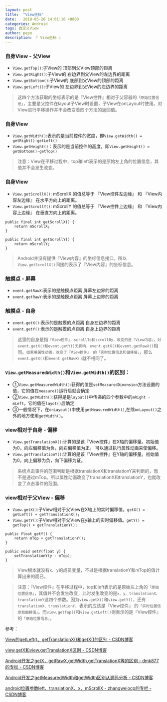 ```yaml
---
layout: post
title:  "View坐标"
date:   2018-05-26 14:01:10 +0800
categories: Android
tags: 自定义View
author: pepe
description: 『 View坐标 』
---
```



### **自身View - 父View**
* `View.getTop()`:子View的                   顶部到父View顶部的距离
* `View.getRight()`:子View的                 右边界到父View的左边界的距离
* `View.getBottom()`:子View的                底部到父View的顶部的距离
* `View.getLeft()`:子View的                  左边界到父View的左边界的距离

> 这四个方法获取的坐标表示的是『View控件』相对于父容器的`「原始位置信息」`，主要是父控件在layout子View时设置，子View在onLayout时使用。对View进行平移操作并不会改变着四个方法的返回值。

### **自身View**
* `View.getWidth()`:表示的是当前控件的宽度，即`View.getWidth() = getRight()-getLeft()`
* `View.getHeight()`：表示的是当前控件的高度，即`View.getHeight() = getBottom()-getTop()`

> 注意：View在平移过程中，top和left表示的是原始左上角的位置信息，其值并不会发生改变。

### **自身View**
* `View.getScrollX()`: mScrollX 的值总等于 『View控件左边缘』 和 『View内容左边缘』 在水平方向上的距离。
* `View.getScrollY()`: mScrollY 的值总等于 『View控件上边缘』 和 『View内容上边缘』 在垂直方向上的距离。

```
public final int getScrollX() {  
    return mScrollX;  
}  

public final int getScrollY() {  
    return mScrollY;  
}  
```
> Android并没有提供『View内容』的坐标信息接口，所以`View.getScrollX()`间接的表示了『View内容』的坐标信息。

### **触摸点 - 屏幕**
* `event.getRawX`:表示的是触摸点距离          屏幕左边界的距离
* `event.getRawY`:表示的是触摸点距离          屏幕上边界的距离

### **触摸点 - 自身**
* `event.getX()`:表示的是触摸的点距离         自身左边界的距离
* `event.getY()`:表示的是触摸的点距离         自身上边界的距离

> 这里的自身是指`『View控件』，scrollTo和scrollBy，改变的是『View内容』，对event.getX()和event.getY()无影响，event.getX()和event.getRawX()`相同。`如果用属性动画，改变了『View控件』 的「实时位置信息和偏移值」`，那么`event.getX()`和`event.getRawX()`就不相同了。

### **`View.getMeasuredWidth()`和`View.getWidth()`的区别**：
* ①`View.getMeasuredWidth()`:获得的值是`setMeasuredDimension`方法设置的值，它的值在`measure()`运行后就会确定
* ②`View.getWidth()`:获得是是`layout()`中传递的四个参数中的`mRight - mLeft`，它的值在`layot()`后确定
* ③一般情况下，在`onLayout()`中使用`getMeasuredWidth()`,在除`onLayout()`之外的地方使用`getWidth()`。

### **view相对于自身 - 偏移**
* `View.getTranslationX()`:计算的是该『View控件』在X轴的偏移量。初始值为0，向左偏移值为负，向右偏移值为正。 可以通过执行属性动画来使偏移。
* `View.getTranslationY()`:计算的是该『View控件』在Y轴的偏移量。初始值为0，向上偏移为负，向下偏移为证。

> 系统点击事件的范围判断是根据translationX和translationY来判断的，而不是通过mTop。所以属性动画改变了translationX和translationY，也就改变了点击事件的范围。


### **view相对于父View - 偏移**
* `View.getX()`:子View相对于父View在X轴上的实时偏移值。`getX() = getLeft() + getTranslationX();`
* `View.getY()`:子View相对于父View在y轴上的实时偏移值。`getY() = getTop() + getTranslationY();`

```
public float getY() {
    return mTop + getTranslationY();
}

public void setY(float y) {
    setTranslationY(y - mTop);
}
```

> View根本就没有x、y的成员变量，不过是根据translationY和mTop的值计算出来的而已。

> 注意：『View控件』在平移过程中，top和left表示的是原始左上角的`「原始位置信息」`，其值并不会发生改变，此时发生改变的是`x、y、translationX、translationY`这四个参数。因为`view.getX()`和`view.getY()`，还有`translationX、translationY`，表示的应该是『View控件』 的`「实时位置信息和偏移值」`。而`view.getTop()`和`view.getLeft()`则表示的是『View控件』的`「原始位置信息」`。



参考：

[View的getLeft()、getTranslationX()和getX()的区别 - CSDN博客](https://blog.csdn.net/cc_lova_wxf/article/details/72676830)

[view.getX和view.getTranslationX区别 - CSDN博客](https://blog.csdn.net/chdjj/article/details/42293753)

[Android开发之getX，getRawX,getWidth,getTranslationX等的区别 - dmk877的专栏 - CSDN博客](http://blog.csdn.net/dmk877/article/details/51550031)

[Android开发之getMeasuredWidth和getWidth区别从源码分析 - CSDN博客](http://blog.csdn.net/dmk877/article/details/49734869)

[android位置参数left、translationX、x、mScrollX - zhangweiocp的专栏 - CSDN博客](https://blog.csdn.net/zhangweiocp/article/details/51889712)

